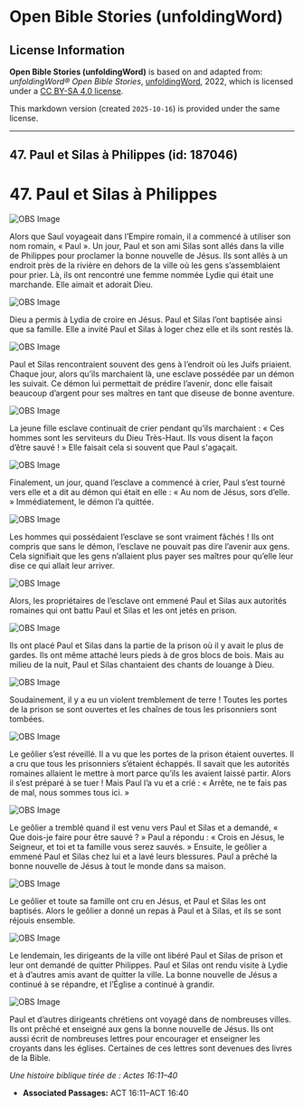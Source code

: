 # Open Bible Stories (unfoldingWord)

## License Information

**Open Bible Stories (unfoldingWord)** is based on and adapted from: _unfoldingWord® Open Bible Stories_, [unfoldingWord](https://unfoldingword.org/utw), 2022, which is licensed under a [CC BY-SA 4.0 license](https://creativecommons.org/licenses/by-sa/4.0/legalcode.en).

This markdown version (created `2025-10-16`) is provided under the same license.



--------------------------------

## 47. Paul et Silas à Philippes (id: 187046)

47\. Paul et Silas à Philippes
==============================

![OBS Image](https://cdn.aquifer.bible/aquifer-content/resources/UWOBS/jpg/360px/obs-en-47-01.jpg)

Alors que Saul voyageait dans l’Empire romain, il a commencé à utiliser son nom romain, « Paul ». Un jour, Paul et son ami Silas sont allés dans la ville de Philippes pour proclamer la bonne nouvelle de Jésus. Ils sont allés à un endroit près de la rivière en dehors de la ville où les gens s’assemblaient pour prier. Là, ils ont rencontré une femme nommée Lydie qui était une marchande. Elle aimait et adorait Dieu.

![OBS Image](https://cdn.aquifer.bible/aquifer-content/resources/UWOBS/jpg/360px/obs-en-47-02.jpg)

Dieu a permis à Lydia de croire en Jésus. Paul et Silas l’ont baptisée ainsi que sa famille. Elle a invité Paul et Silas à loger chez elle et ils sont restés là.

![OBS Image](https://cdn.aquifer.bible/aquifer-content/resources/UWOBS/jpg/360px/obs-en-47-03.jpg)

Paul et Silas rencontraient souvent des gens à l’endroit où les Juifs priaient. Chaque jour, alors qu’ils marchaient là, une esclave possédée par un démon les suivait. Ce démon lui permettait de prédire l’avenir, donc elle faisait beaucoup d’argent pour ses maîtres en tant que diseuse de bonne aventure.

![OBS Image](https://cdn.aquifer.bible/aquifer-content/resources/UWOBS/jpg/360px/obs-en-47-04.jpg)

La jeune fille esclave continuait de crier pendant qu’ils marchaient : « Ces hommes sont les serviteurs du Dieu Très\-Haut. Ils vous disent la façon d’être sauvé ! » Elle faisait cela si souvent que Paul s'agaçait.

![OBS Image](https://cdn.aquifer.bible/aquifer-content/resources/UWOBS/jpg/360px/obs-en-47-05.jpg)

Finalement, un jour, quand l’esclave a commencé à crier, Paul s’est tourné vers elle et a dit au démon qui était en elle : « Au nom de Jésus, sors d’elle. » Immédiatement, le démon l’a quittée.

![OBS Image](https://cdn.aquifer.bible/aquifer-content/resources/UWOBS/jpg/360px/obs-en-47-06.jpg)

Les hommes qui possédaient l’esclave se sont vraiment fâchés ! Ils ont compris que sans le démon, l’esclave ne pouvait pas dire l’avenir aux gens. Cela signifiait que les gens n’allaient plus payer ses maîtres pour qu’elle leur dise ce qui allait leur arriver.

![OBS Image](https://cdn.aquifer.bible/aquifer-content/resources/UWOBS/jpg/360px/obs-en-47-07.jpg)

Alors, les propriétaires de l’esclave ont emmené Paul et Silas aux autorités romaines qui ont battu Paul et Silas et les ont jetés en prison.

![OBS Image](https://cdn.aquifer.bible/aquifer-content/resources/UWOBS/jpg/360px/obs-en-47-08.jpg)

Ils ont placé Paul et Silas dans la partie de la prison où il y avait le plus de gardes. Ils ont même attaché leurs pieds à de gros blocs de bois. Mais au milieu de la nuit, Paul et Silas chantaient des chants de louange à Dieu.

![OBS Image](https://cdn.aquifer.bible/aquifer-content/resources/UWOBS/jpg/360px/obs-en-47-09.jpg)

Soudainement, il y a eu un violent tremblement de terre ! Toutes les portes de la prison se sont ouvertes et les chaînes de tous les prisonniers sont tombées.

![OBS Image](https://cdn.aquifer.bible/aquifer-content/resources/UWOBS/jpg/360px/obs-en-47-10.jpg)

Le geôlier s’est réveillé. Il a vu que les portes de la prison étaient ouvertes. Il a cru que tous les prisonniers s’étaient échappés. Il savait que les autorités romaines allaient le mettre à mort parce qu’ils les avaient laissé partir. Alors il s’est préparé à se tuer ! Mais Paul l’a vu et a crié : « Arrête, ne te fais pas de mal, nous sommes tous ici. »

![OBS Image](https://cdn.aquifer.bible/aquifer-content/resources/UWOBS/jpg/360px/obs-en-47-11.jpg)

Le geôlier a tremblé quand il est venu vers Paul et Silas et a demandé, « Que dois\-je faire pour être sauvé ? » Paul a répondu : « Crois en Jésus, le Seigneur, et toi et ta famille vous serez sauvés. » Ensuite, le geôlier a emmené Paul et Silas chez lui et a lavé leurs blessures. Paul a prêché la bonne nouvelle de Jésus à tout le monde dans sa maison.

![OBS Image](https://cdn.aquifer.bible/aquifer-content/resources/UWOBS/jpg/360px/obs-en-47-12.jpg)

Le geôlier et toute sa famille ont cru en Jésus, et Paul et Silas les ont baptisés. Alors le geôlier a donné un repas à Paul et à Silas, et ils se sont réjouis ensemble.

![OBS Image](https://cdn.aquifer.bible/aquifer-content/resources/UWOBS/jpg/360px/obs-en-47-13.jpg)

Le lendemain, les dirigeants de la ville ont libéré Paul et Silas de prison et leur ont demandé de quitter Philippes. Paul et Silas ont rendu visite à Lydie et à d’autres amis avant de quitter la ville. La bonne nouvelle de Jésus a continué à se répandre, et l’Église a continué à grandir.

![OBS Image](https://cdn.aquifer.bible/aquifer-content/resources/UWOBS/jpg/360px/obs-en-47-14.jpg)

Paul et d’autres dirigeants chrétiens ont voyagé dans de nombreuses villes. Ils ont prêché et enseigné aux gens la bonne nouvelle de Jésus. Ils ont aussi écrit de nombreuses lettres pour encourager et enseigner les croyants dans les églises. Certaines de ces lettres sont devenues des livres de la Bible.

*Une histoire biblique tirée de : Actes 16:11–40*

* **Associated Passages:** ACT 16:11–ACT 16:40

